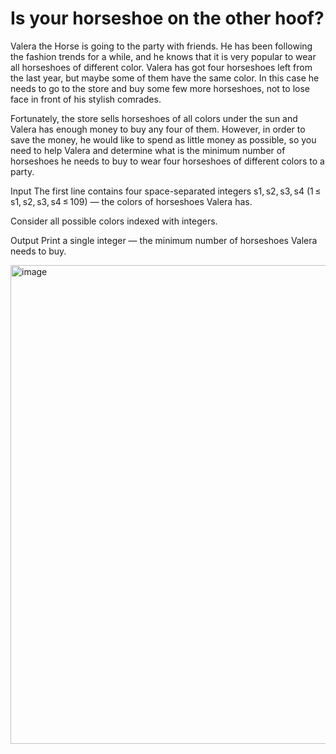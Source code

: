 # Is your horseshoe on the other hoof? #
Valera the Horse is going to the party with friends. He has been following the fashion trends for a while, and he knows that it is very popular to wear all horseshoes of different color. Valera has got four horseshoes left from the last year, but maybe some of them have the same color. In this case he needs to go to the store and buy some few more horseshoes, not to lose face in front of his stylish comrades.

Fortunately, the store sells horseshoes of all colors under the sun and Valera has enough money to buy any four of them. However, in order to save the money, he would like to spend as little money as possible, so you need to help Valera and determine what is the minimum number of horseshoes he needs to buy to wear four horseshoes of different colors to a party.

Input
The first line contains four space-separated integers s1, s2, s3, s4 (1 ≤ s1, s2, s3, s4 ≤ 109) — the colors of horseshoes Valera has.

Consider all possible colors indexed with integers.

Output
Print a single integer — the minimum number of horseshoes Valera needs to buy.

<img width="766" alt="image" src="https://github.com/user-attachments/assets/d0e67979-9925-4fdb-b37a-e9ed6897f4b1">
